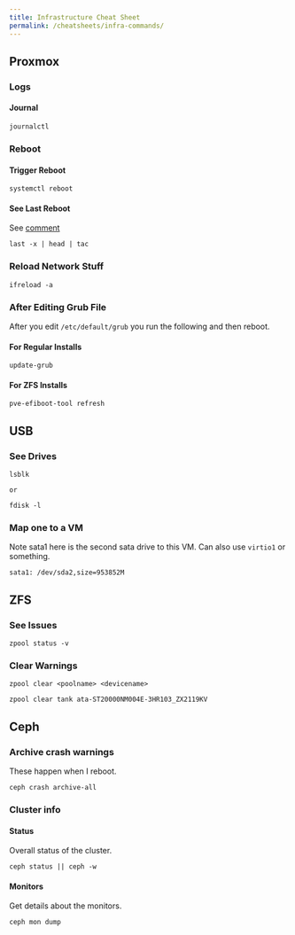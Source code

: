 ```yaml
---
title: Infrastructure Cheat Sheet
permalink: /cheatsheets/infra-commands/
---
```


## Proxmox

### Logs

#### Journal

```
journalctl
```

### Reboot

#### Trigger Reboot

```
systemctl reboot
```

#### See Last Reboot

See [comment](https://unix.stackexchange.com/questions/9819/how-to-find-out-from-the-logs-what-caused-system-shutdown)

```
last -x | head | tac
```

### Reload Network Stuff

```
ifreload -a
```

### After Editing Grub File

After you edit `/etc/default/grub` you run the following and then reboot.

#### For Regular Installs

```
update-grub
```

#### For ZFS Installs

```
pve-efiboot-tool refresh
```

## USB

### See Drives

```
lsblk

or

fdisk -l
```

### Map one to a VM

Note sata1 here is the second sata drive to this VM. Can also use `virtio1` or something.

```
sata1: /dev/sda2,size=953852M
```

## ZFS

### See Issues

```
zpool status -v
```

### Clear Warnings

```
zpool clear <poolname> <devicename>

zpool clear tank ata-ST20000NM004E-3HR103_ZX2119KV
```

## Ceph

### Archive crash warnings

These happen when I reboot.

```
ceph crash archive-all
```

### Cluster info

#### Status

Overall status of the cluster.

```
ceph status || ceph -w
```

#### Monitors

Get details about the monitors.

```
ceph mon dump
```

